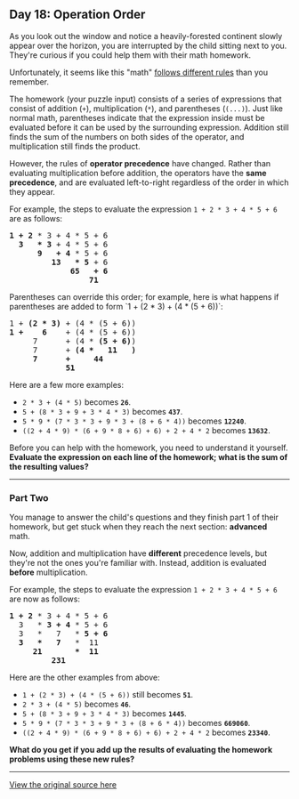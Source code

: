 ## Day 18: Operation Order

As you look out the window and notice a heavily-forested continent slowly appear over the horizon, you are interrupted by the child sitting next to you. They're curious if you could help them with their math homework.

Unfortunately, it seems like this "math" [follows different rules](https://adventofcode.comhttps://www.youtube.com/watch?v=3QtRK7Y2pPU&amp;t=15) than you remember.

The homework (your puzzle input) consists of a series of expressions that consist of addition (`+`), multiplication (`*`), and parentheses (`(...)`). Just like normal math, parentheses indicate that the expression inside must be evaluated before it can be used by the surrounding expression. Addition still finds the sum of the numbers on both sides of the operator, and multiplication still finds the product.

However, the rules of **operator precedence** have changed. Rather than evaluating multiplication before addition, the operators have the **same precedence**, and are evaluated left-to-right regardless of the order in which they appear.

For example, the steps to evaluate the expression `1 + 2 * 3 + 4 * 5 + 6` are as follows:

<pre><b>1 + 2</b> * 3 + 4 * 5 + 6
  <b>3   * 3</b> + 4 * 5 + 6
      <b>9   + 4</b> * 5 + 6
         <b>13   * 5</b> + 6
             <b>65   + 6</b>
                 <b>71</b>
</pre>Parentheses can override this order; for example, here is what happens if parentheses are added to form `1 + (2 * 3) + (4 * (5 + 6))`:

<pre>1 + <b>(2 * 3)</b> + (4 * (5 + 6))
<b>1 +    6</b>    + (4 * (5 + 6))
     7      + (4 * <b>(5 + 6)</b>)
     7      + <b>(4 *   11   )</b>
     <b>7      +     44</b>
            <b>51</b>
</pre>Here are a few more examples:

- `2 * 3 + (4 * 5)` becomes <b>`26`</b>.
- `5 + (8 * 3 + 9 + 3 * 4 * 3)` becomes <b>`437`</b>.
- `5 * 9 * (7 * 3 * 3 + 9 * 3 + (8 + 6 * 4))` becomes <b>`12240`</b>.
- `((2 + 4 * 9) * (6 + 9 * 8 + 6) + 6) + 2 + 4 * 2` becomes <b>`13632`</b>.

Before you can help with the homework, you need to understand it yourself. <b>Evaluate the expression on each line of the homework; what is the sum of the resulting values?</b>

---

### Part Two

You manage to answer the child's questions and they finish part 1 of their homework, but get stuck when they reach the next section: <b>advanced</b> math.

Now, addition and multiplication have <b>different</b> precedence levels, but they're not the ones you're familiar with. Instead, addition is evaluated <b>before</b> multiplication.

For example, the steps to evaluate the expression `1 + 2 * 3 + 4 * 5 + 6` are now as follows:

<pre><b>1 + 2</b> * 3 + 4 * 5 + 6
  3   * <b>3 + 4</b> * 5 + 6
  3   *   7   * <b>5 + 6</b>
  <b>3   *   7</b>   *  11
     <b>21       *  11</b>
         <b>231</b>
</pre>Here are the other examples from above:

- `1 + (2 * 3) + (4 * (5 + 6))` still becomes **`51`**.
- `2 * 3 + (4 * 5)` becomes **`46`**.
- `5 + (8 * 3 + 9 + 3 * 4 * 3)` becomes **`1445`**.
- `5 * 9 * (7 * 3 * 3 + 9 * 3 + (8 + 6 * 4))` becomes **`669060`**.
- `((2 + 4 * 9) * (6 + 9 * 8 + 6) + 6) + 2 + 4 * 2` becomes **`23340`**.

**What do you get if you add up the results of evaluating the homework problems using these new rules?**

---

[View the original source here](https://adventofcode.com/2020/day/18)